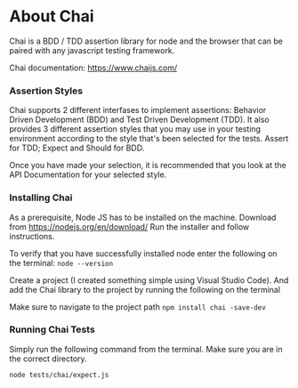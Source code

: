 # About Chai 

Chai is a BDD / TDD assertion library for node and the browser that can be paired with any javascript testing framework.

Chai documentation: https://www.chaijs.com/

### Assertion Styles

Chai supports 2 different interfases to implement assertions: Behavior Driven Development (BDD) and Test Driven Development (TDD). 
It also provides 3 different assertion styles that you may use in your testing environment according to the style that's been selected for the tests. Assert for TDD; Expect and Should for BDD. 

Once you have made your selection, it is recommended that you look at the API Documentation for your selected style.

### Installing Chai

As a prerequisite, Node JS has to be installed on the machine.
Download from https://nodejs.org/en/download/
Run the installer and follow instructions. 

To verify that you have successfully installed node enter the following on the terminal: 
`node --version`

Create a project (I created something simple using Visual Studio Code). 
And add the Chai library to the project by running the following on the terminal

Make sure to navigate to the project path
`npm install chai -save-dev`


### Running Chai Tests

Simply run the following command from the terminal. Make sure you are in the correct directory.

`node tests/chai/expect.js`


